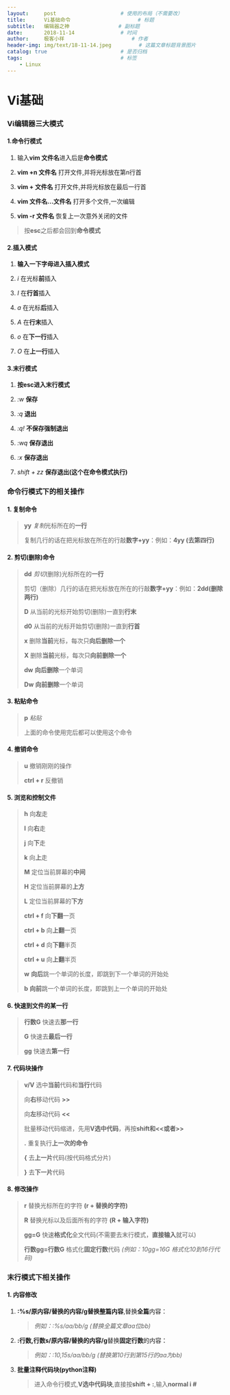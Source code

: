 ```yaml
---
layout:     post                     # 使用的布局（不需要改）
title:      Vi基础命令                      # 标题 
subtitle:   编辑器之神                # 副标题
date:       2018-11-14               # 时间
author:     极客小祥                      # 作者
header-img: img/text/18-11-14.jpeg         # 这篇文章标题背景图片
catalog: true                        # 是否归档
tags:                                # 标签
    - Linux
---
```


Vi基础
========

### Vi编辑器三大模式

#### 1.命令行模式

1. 输入**vim 文件名**进入后是**命令模式**

2. **vim +n 文件名** 打开文件,并将光标放在第n行首

3. **vim + 文件名** 打开文件,并将光标放在最后一行首

4. **vim 文件名...文件名** 打开多个文件,一次编辑

5. **vim -r 文件名** 恢复上一次意外关闭的文件

>按**esc**之后都会回到**命令模式**

#### 2.插入模式

1. **输入一下字母进入插入模式**

2. *i* 在光标**前**插入

3. *I* 在**行首**插入

4. *a* 在光标**后**插入

5. *A* 在**行末**插入

6. *o* 在**下一行**插入

7. *O* 在**上一行**插入

#### 3.末行模式

1. **按esc进入末行模式**

2. *:w* **保存**

3. *:q* **退出**

4. *:q!* **不保存强制退出**

5. *:wq* **保存退出**

6. *:x* **保存退出**

7. *shift + zz* **保存退出(这个在命令模式执行)**

### 命令行模式下的相关操作

#### 1. 复制命令

> **yy** *复制*光标所在的**一行**
>
> 复制几行的话在把光标放在所在的行敲**数字+yy**：例如：**4yy (去第四行)**

#### 2. 剪切(删除)命令
> **dd** *剪切*(删除)光标所在的**一行**
>
> 剪切（删除）几行的话在把光标放在所在的行敲**数字+yy**：例如：**2dd(删除两行)**
>
> **D** 从当前的光标开始剪切(删除)一直到**行末**
>
> **d0** 从当前的光标开始剪切(删除)一直到**行首**
>
> **x** 删除**当前**光标，每次只**向后删除一个**
>
> **X** 删除**当前**光标，每次只**向前删除一个**
>
> **dw** **向后删除**一个单词
>
> **Dw** **向前删除**一个单词
>

#### 3. 粘贴命令
> **p** *粘贴*
>
> 上面的命令使用完后都可以使用这个命令

#### 4. 撤销命令
> **u** 撤销刚刚的操作
>
> **ctrl + r** 反撤销

#### 5. 浏览和控制文件

> **h** 向**左**走
> 
> **l** 向**右**走
> 
> **j** 向**下**走
> 
> **k** 向**上**走
> 
> **M** 定位当前屏幕的**中间**
> 
> **H** 定位当前屏幕的**上方**
> 
> **L** 定位当前屏幕的**下方**
> 
> **ctrl + f** 向**下翻**一页
> 
> **ctrl + b** 向**上翻**一页
> 
> **ctrl + d** 向**下翻**半页
> 
> **ctrl + u** 向**上翻**半页
>
> **w** **向后**跳一个单词的长度，即跳到下一个单词的开始处
>
> **b** **向前**跳一个单词的长度，即跳到上一个单词的开始处

#### 6. 快速到文件的某一行
   
> **行数G** 快速去**那一行**
>
> **G** 快速去**最后一行**
>
> **gg** 快速去**第一行**

#### 7. 代码块操作

> **v/V** 选中**当前**代码和**当行**代码
>
> 向**右**移动代码 **>>**
>
> 向**左**移动代码 **<<**
>
> 批量移动代码缩进，先用**V选中代码**，再按**shift和<<或者>>**
>
> **.** 重复执行**上一次的命令**
>
> **{** 去**上一片**代码(按代码格式分片)
>
> **}** 去**下一片**代码

#### 8. 修改操作

> **r** 替换光标所在的字符 **(r + 替换的字符)**
>
> **R** 替换光标以及后面所有的字符 **(R + 输入字符)**
>
> **gg=G** 快速**格式化**全文代码(不需要去末行模式，**直接输入**就可以)
>
> **行数gg=行数G** 格式化**固定行数**代码 *(例如：10gg=16G 格式化10到16行代码)*

### 末行模式下相关操作

#### 1. 内容修改

1. **:%s/原内容/替换的内容/g替换整篇内容**,替换**全篇**内容：

    > *例如：:%s/aa/bb/g (替换全篇文章aa位bb)*

2. **:行数,行数s/原内容/替换的内容/g**替换**固定行数**的内容：

    > *例如：:10,15s/aa/bb/g (替换第10行到第15行的aa为bb)*

3. **批量注释代码块(python注释)**

    > 进入命令行模式,**V选中代码块**,直接按**shift + :**,输入**normal i #**

